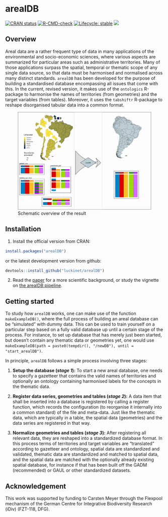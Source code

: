 
<!-- README.md is generated from README.Rmd. Please edit that file -->

# arealDB

[![CRAN
status](https://www.r-pkg.org/badges/version/arealDB)](https://cran.r-project.org/package=arealDB)
[![R-CMD-check](https://github.com/EhrmannS/arealDB/workflows/R-CMD-check/badge.svg)](https://github.com/luckinet/arealDB/actions)
[![Lifecycle:
stable](https://img.shields.io/badge/lifecycle-stable-brightgreen.svg)](https://lifecycle.r-lib.org/articles/stages.html#stable)
[![](http://cranlogs.r-pkg.org/badges/grand-total/arealDB)](https://cran.r-project.org/package=arealDB)

## Overview

Areal data are a rather frequent type of data in many applications of
the environmental and socio-economic sciences, where various aspects are
summarized for particular areas such as administrative territories. Many
of those applications surpass the spatial, temporal or thematic scope of
any single data source, so that data must be harmonised and normalised
across many distinct standards. `arealDB` has been developed for the
purpose of building a standardised database encompassing all issues that
come with this. In the current, revised version, it makes use of the
`ontologics` R-package to harmonise the names of territories (from
geometries) and the target variables (from tables). Moreover, it uses
the `tabshiftr` R-package to reshape disorganised tabular data into a
common format.

<figure>
<img
src="https://github.com/luckinet/arealDB/blob/master/vignettes/schematic_overview.png"
alt="Schematic overview of the result" />
<figcaption aria-hidden="true">Schematic overview of the
result</figcaption>
</figure>

## Installation

1)  Install the official version from CRAN:

``` r
install.packages("arealDB")
```

or the latest development version from github:

``` r
devtools::install_github("luckinet/arealDB")
```

2)  Read the [paper](https://doi.org/10.1016/j.envsoft.2020.104799) for
    a more scientific background, or study the vignette on [the arealDB
    pipeline](https://luckinet.github.io/arealDB/articles/arealDB.html).

## Getting started

To study how `arealDB` works, one can make use of the function
`makeExampleDB()`, where the full process of building an areal database
can be “simulated” with dummy data. This can be used to train yourself
on a particular step based on a fully valid database up until a certain
stage of the process. For instance, to set up database that has merely
just been started, but doesn’t contain any thematic data or geometries
yet, one would use
`makeExampleDB(path = paste0(tempdir(), "/newDB"), until = "start_arealDB")`.

In principle, `arealDB` follows a simple process involving three stages:

1.  **Setup the database (*stage 1*):** To start a new areal database,
    one needs to specify a gazetteer that contains the valid names of
    territories and optionally an ontology containing harmonised labels
    for the concepts in the thematic data.

2.  **Register data series, geometries and tables (*stage 2*):** A data
    item that shall be inserted into a database is registered by calling
    a register function, which records the configuration (to reorganise
    it internally into a common standard) of the file and meta-data.
    Just like the thematic data, which are typically in a table, the
    spatial data (geometries) and the data series are registered in that
    way.

3.  **Normalize geometries and tables (*stage 3*):** After registering
    all relevant data, they are reshaped into a standardized database
    format. In this process terms of territories and target variables
    are “translated” according to gazetteer and ontology, spatial data
    are standardized and validated, thematic data are standardized and
    matched to spatial data, and the spatial data are matched with the
    optionally already existing spatial database, for instance if that
    has been built off the GADM (recommended) or GAUL or other
    standardized datasets.

## Acknowledgement

This work was supported by funding to Carsten Meyer through the Flexpool
mechanism of the German Centre for Integrative Biodiversity Research
(iDiv) (FZT-118, DFG).
